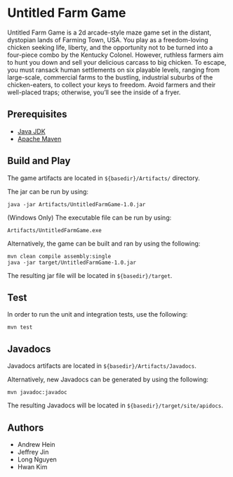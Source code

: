 # Untitled Farm Game
Untitled Farm Game is a 2d arcade-style maze game set in the distant, dystopian lands of Farming Town, USA. You play as a freedom-loving chicken seeking life, liberty, and the opportunity not to be turned into a four-piece combo by the Kentucky Colonel. However, ruthless farmers aim to hunt you down and sell your delicious carcass to big chicken. To escape, you must ransack human settlements on six playable levels, ranging from large-scale, commercial farms to the bustling, industrial suburbs of the chicken-eaters, to collect your keys to freedom. Avoid farmers and their well-placed traps; otherwise, you’ll see the inside of a fryer.

## Prerequisites 
- [Java JDK](https://www.oracle.com/java/technologies/javase-downloads.html)
- [Apache Maven](https://maven.apache.org/download.cgi)

## Build and Play
The game artifacts are located in `${basedir}/Artifacts/` directory. 

The jar can be run by using:
```
java -jar Artifacts/UntitledFarmGame-1.0.jar
```

(Windows Only) The executable file can be run by using:
```
Artifacts/UntitledFarmGame.exe
```

Alternatively, the game can be built and ran by using the following:
```
mvn clean compile assembly:single
java -jar target/UntitledFarmGame-1.0.jar
```
The resulting jar file will be located in `${basedir}/target`.

## Test
In order to run the unit and integration tests, use the following:
```
mvn test
```

## Javadocs
Javadocs artifacts are located in `${basedir}/Artifacts/Javadocs`. 

Alternatively, new Javadocs can be generated by using the following: 
```
mvn javadoc:javadoc
```
The resulting Javadocs will be located in `${basedir}/target/site/apidocs`.

## Authors
- Andrew Hein
- Jeffrey Jin
- Long Nguyen
- Hwan Kim